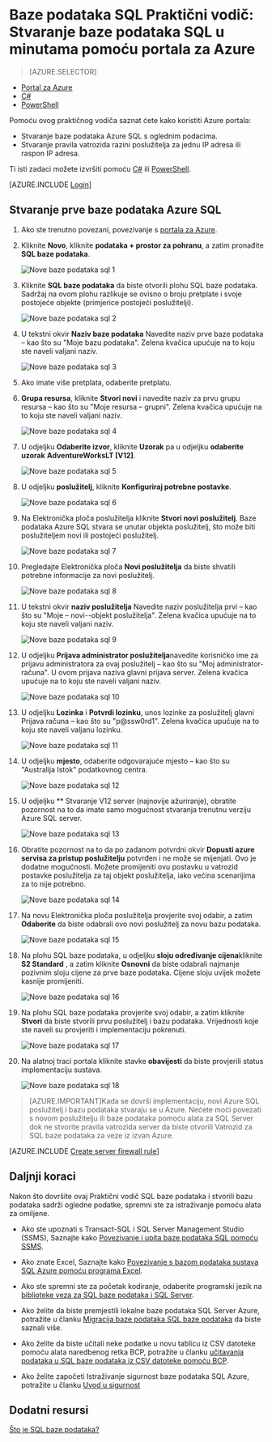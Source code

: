 <properties
    pageTitle="Baze podataka SQL Praktični vodič: Stvaranje baze podataka SQL | Microsoft Azure"
    description="Saznajte kako postaviti logičke poslužitelj baze podataka SQL, pravila vatrozida poslužitelj baze podataka SQL i ogledne podatke. Osim toga, upute za povezivanje s klijentskim alatima, konfiguriranje korisnika i postavljanje pravila vatrozida baze podataka."
    keywords="Vodič za SQL baze podataka, stvoriti bazu podataka za sql"
    services="sql-database"
    documentationCenter=""
    authors="CarlRabeler"
    manager="jhubbard"
    editor=""/>


<tags
    ms.service="sql-database"
    ms.workload="data-management"
    ms.tgt_pltfrm="na"
    ms.devlang="na"
    ms.topic="hero-article"
    ms.date="09/07/2016"
    ms.author="carlrab"/>


# <a name="sql-database-tutorial-create-a-sql-database-in-minutes-by-using-the-azure-portal"></a>Baze podataka SQL Praktični vodič: Stvaranje baze podataka SQL u minutama pomoću portala za Azure

> [AZURE.SELECTOR]
- [Portal za Azure](sql-database-get-started.md)
- [C#](sql-database-get-started-csharp.md)
- [PowerShell](sql-database-get-started-powershell.md)

Pomoću ovog praktičnog vodiča saznat ćete kako koristiti Azure portala:

- Stvaranje baze podataka Azure SQL s oglednim podacima.
- Stvaranje pravila vatrozida razini poslužitelja za jednu IP adresa ili raspon IP adresa.

Ti isti zadaci možete izvršiti pomoću [C#](sql-database-get-started-csharp.md) ili [PowerShell](sql-database-get-started-powershell.md).

[AZURE.INCLUDE [Login](../../includes/azure-getting-started-portal-login.md)]

<a name="create-logical-server-bk"></a>

## <a name="create-your-first-azure-sql-database"></a>Stvaranje prve baze podataka Azure SQL 

1. Ako ste trenutno povezani, povezivanje s [portala za Azure](http://portal.azure.com).
2. Kliknite **Novo**, kliknite **podataka + prostor za pohranu**, a zatim pronađite **SQL baze podataka**.

    ![Nove baze podataka sql 1](./media/sql-database-get-started/sql-database-new-database-1.png)

3. Kliknite **SQL baze podataka** da biste otvorili plohu SQL baze podataka. Sadržaj na ovom plohu razlikuje se ovisno o broju pretplate i svoje postojeće objekte (primjerice postojeći poslužitelji).

    ![Nove baze podataka sql 2](./media/sql-database-get-started/sql-database-new-database-2.png)

4. U tekstni okvir **Naziv baze podataka** Navedite naziv prve baze podataka – kao što su "Moje bazu podataka". Zelena kvačica upućuje na to koju ste naveli valjani naziv.

    ![Nove baze podataka sql 3](./media/sql-database-get-started/sql-database-new-database-3.png)

5. Ako imate više pretplata, odaberite pretplatu.
6. **Grupa resursa**, kliknite **Stvori novi** i navedite naziv za prvu grupu resursa – kao što su "Moje resursa – grupni". Zelena kvačica upućuje na to koju ste naveli valjani naziv.

    ![Nove baze podataka sql 4](./media/sql-database-get-started/sql-database-new-database-4.png)

7. U odjeljku **Odaberite izvor**, kliknite **Uzorak** pa u odjeljku **odaberite uzorak** **AdventureWorksLT [V12]**.

    ![Nove baze podataka sql 5](./media/sql-database-get-started/sql-database-new-database-5.png)

8. U odjeljku **poslužitelj**, kliknite **Konfiguriraj potrebne postavke**.

    ![Nove baze podataka sql 6](./media/sql-database-get-started/sql-database-new-database-6.png)

9. Na Elektronička ploča poslužitelja kliknite **Stvori novi poslužitelj**. Baze podataka Azure SQL stvara se unutar objekta poslužitelj, što može biti poslužiteljem novi ili postojeći poslužitelj.

    ![Nove baze podataka sql 7](./media/sql-database-get-started/sql-database-new-database-7.png)

10. Pregledajte Elektronička ploča **Novi poslužitelja** da biste shvatili potrebne informacije za novi poslužitelj.

    ![Nove baze podataka sql 8](./media/sql-database-get-started/sql-database-new-database-8.png)

11. U tekstni okvir **naziv poslužitelja** Navedite naziv poslužitelja prvi – kao što su "Moje – novi--objekt poslužitelja". Zelena kvačica upućuje na to koju ste naveli valjani naziv.

    ![Nove baze podataka sql 9](./media/sql-database-get-started/sql-database-new-database-9.png)
 
12. U odjeljku **Prijava administrator poslužitelja**navedite korisničko ime za prijavu administratora za ovaj poslužitelj – kao što su "Moj administrator-računa". U ovom prijava naziva glavni prijava server. Zelena kvačica upućuje na to koju ste naveli valjani naziv.

    ![Nove baze podataka sql 10](./media/sql-database-get-started/sql-database-new-database-10.png)

13. U odjeljku **Lozinka** i **Potvrdi lozinku**, unos lozinke za poslužitelj glavni Prijava računa – kao što su "p@ssw0rd1". Zelena kvačica upućuje na to koju ste naveli valjanu lozinku.

    ![Nove baze podataka sql 11](./media/sql-database-get-started/sql-database-new-database-11.png)
 
14. U odjeljku **mjesto**, odaberite odgovarajuće mjesto – kao što su "Australija Istok" podatkovnog centra.

    ![Nove baze podataka sql 12](./media/sql-database-get-started/sql-database-new-database-12.png)

15. U odjeljku ** Stvaranje V12 server (najnovije ažuriranje), obratite pozornost na to da imate samo mogućnost stvaranja trenutnu verziju Azure SQL server.

    ![Nove baze podataka sql 13](./media/sql-database-get-started/sql-database-new-database-13.png)

16. Obratite pozornost na to da po zadanom potvrdni okvir **Dopusti azure servisa za pristup poslužitelju** potvrđen i ne može se mijenjati. Ovo je dodatne mogućnosti. Možete promijeniti ovu postavku u vatrozid postavke poslužitelja za taj objekt poslužitelja, iako većina scenarijima za to nije potrebno.

    ![Nove baze podataka sql 14](./media/sql-database-get-started/sql-database-new-database-14.png)

17. Na novu Elektronička ploča poslužitelja provjerite svoj odabir, a zatim **Odaberite** da biste odabrali ovo novi poslužitelj za novu bazu podataka.

    ![Nove baze podataka sql 15](./media/sql-database-get-started/sql-database-new-database-15.png)

18. Na plohu SQL baze podataka, u odjeljku **sloju određivanje cijena**kliknite **S2 Standard** , a zatim kliknite **Osnovni** da biste odabrali najmanje pozivnim sloju cijene za prve baze podataka. Cijene sloju uvijek možete kasnije promijeniti.

    ![Nove baze podataka sql 16](./media/sql-database-get-started/sql-database-new-database-16.png)

19. Na plohu SQL baze podataka provjerite svoj odabir, a zatim kliknite **Stvori** da biste stvorili prvu poslužitelj i bazu podataka. Vrijednosti koje ste naveli su provjeriti i implementaciju pokrenuti.

    ![Nove baze podataka sql 17](./media/sql-database-get-started/sql-database-new-database-17.png)

20. Na alatnoj traci portala kliknite stavke **obavijesti** da biste provjerili status implementaciju sustava.

    ![Nove baze podataka sql 18](./media/sql-database-get-started/sql-database-new-database-18.png)

>[AZURE.IMPORTANT]Kada se dovrši implementaciju, novi Azure SQL poslužitelj i bazu podataka stvaraju se u Azure. Nećete moći povezati s novom poslužitelju ili baze podataka pomoću alata za SQL Server dok ne stvorite pravila vatrozida server da biste otvorili Vatrozid za SQL baze podataka za veze iz izvan Azure.

[AZURE.INCLUDE [Create server firewall rule](../../includes/sql-database-create-new-server-firewall-portal.md)]

## <a name="next-steps"></a>Daljnji koraci
Nakon što dovršite ovaj Praktični vodič SQL baze podataka i stvorili bazu podataka sadrži ogledne podatke, spremni ste za istraživanje pomoću alata za omiljene.

- Ako ste upoznati s Transact-SQL i SQL Server Management Studio (SSMS), Saznajte kako [Povezivanje i upita baze podataka SQL pomoću SSMS](sql-database-connect-query-ssms.md).

- Ako znate Excel, Saznajte kako [Povezivanje s bazom podataka sustava SQL Azure pomoću programa Excel](sql-database-connect-excel.md).

- Ako ste spremni ste za početak kodiranje, odaberite programski jezik na [biblioteke veza za SQL baze podataka i SQL Server](sql-database-libraries.md).

- Ako želite da biste premjestili lokalne baze podataka SQL Server Azure, potražite u članku [Migracija baze podataka SQL baze podataka](sql-database-cloud-migrate.md) da biste saznali više.

- Ako želite da biste učitali neke podatke u novu tablicu iz CSV datoteke pomoću alata naredbenog retka BCP, potražite u članku [učitavanja podataka u SQL baze podataka iz CSV datoteke pomoću BCP](sql-database-load-from-csv-with-bcp.md).

- Ako želite započeti Istraživanje sigurnost baze podataka SQL Azure, potražite u članku [Uvod u sigurnost](sql-database-get-started-security.md)


## <a name="additional-resources"></a>Dodatni resursi

[Što je SQL baze podataka?](sql-database-technical-overview.md)
